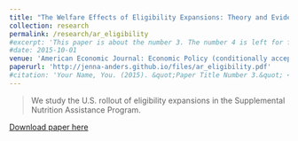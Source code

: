 ```yaml
---
title: "The Welfare Effects of Eligibility Expansions: Theory and Evidence from SNAP (with Charlie Rafkin)"
collection: research
permalink: /research/ar_eligibility
#excerpt: 'This paper is about the number 3. The number 4 is left for future work.'
#date: 2015-10-01
venue: 'American Economic Journal: Economic Policy (conditionally accepted)'
paperurl: 'http://jenna-anders.github.io/files/ar_eligibility.pdf'
#citation: 'Your Name, You. (2015). &quot;Paper Title Number 3.&quot; <i>Journal 1</i>. 1(3).'
---
```

> We study the U.S. rollout of eligibility expansions in the Supplemental Nutrition Assistance Program.

[Download paper here](http://academicpages.github.io/files/ar_eligibility.pdf)